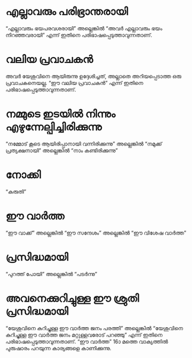 # എല്ലാവരും പരിഭ്രാന്തരായി
“എല്ലാവരും ഭയപരവശരായി” അല്ലെങ്കിൽ “അവർ എല്ലാവരും ഭയം നിറഞ്ഞവരായി” എന്ന് ഇതിനെ പരിഭാഷപ്പെടുത്താവുന്നതാണ്.
# വലിയ പ്രവാചകൻ
അവർ യേശുവിനെ ആയിരുന്നു ഉദ്ദേശിച്ചത്, അല്ലാതെ അറിയപ്പെടാത്ത ഒരു പ്രവാചകനെയല്ല. “ഈ വലിയ പ്രവാചകൻ” എന്ന് ഇതിനെ പരിഭാഷപ്പെടുത്താവുന്നതാണ്.
# നമ്മുടെ ഇടയിൽ നിന്നും എഴുന്നേല്പിച്ചിരിക്കുന്നു
“നമ്മോട് കൂടെ ആയിരിപ്പാനായി വന്നിരിക്കുന്നു” അല്ലെങ്കിൽ “നമുക്ക് പ്രത്യക്ഷനായി” അല്ലെങ്കിൽ “നാം കണ്ടിരിക്കുന്നു”
# നോക്കി
“കരുതി”
# ഈ വാർത്ത
“ഈ വാക്ക്” അല്ലെങ്കിൽ “ഈ സന്ദേശം” അല്ലെങ്കിൽ “ഈ വിശേഷ വാർത്ത”
# പ്രസിദ്ധമായി
“പുറത്ത് പോയി” അല്ലെങ്കിൽ “പടർന്നു”
# അവനെക്കുറിച്ചുള്ള ഈ ശ്രുതി പ്രസിദ്ധമായി
“യേശുവിനെ കുറിച്ചുള്ള ഈ വാർത്ത ജനം പരത്തി” അല്ലെങ്കിൽ “യേശുവിനെ കുറിച്ചുള്ള ഈ വാർത്ത ജനം മറ്റുള്ളവരോട് പറഞ്ഞു” എന്ന് ഇതിനെ പരിഭാഷപ്പെടുത്താവുന്നതാണ്. “ഈ വാർത്ത” 16ാ മത്തെ വാക്യത്തിൽ പുരുഷാരം പറയുന്ന കാര്യങ്ങളെ കാണിക്കുന്നു. 
